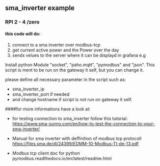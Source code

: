 ## sma_inverter example
### RPI 2 - 4 /zero
#### this code will do:
1. connect to a sma inverter over modbus-tcp
2. get current active power and the Power over the day
3. sends velues to the server where it can be displayd in grafana e.g

Install python Module "socket", "paho.mqtt", "pymodbus" and "json".
This script is ment to be run on the gateway it self, but you can change it.

please define all necessary parameter in the script such as:
- sma_inverter_ip
- sma_inverter_port if needed
- and change hostname if script is not run on gateway it self.

####for more informations have a look at:
- for testing connection to sma_inverter follow this tutorial:
https://www.sma-sunny.com/en/how-to-test-the-connection-to-your-sma-inverter/

- Manual for sma inverter with deffinition of modbus tcp protocoll
https://files.sma.de/dl/24399/EDMM-10-Modbus-TI-de-13.pdf

- Modbus tcp client doc for python
pymodbus.readthedocs.io/en/latest/readme.html

